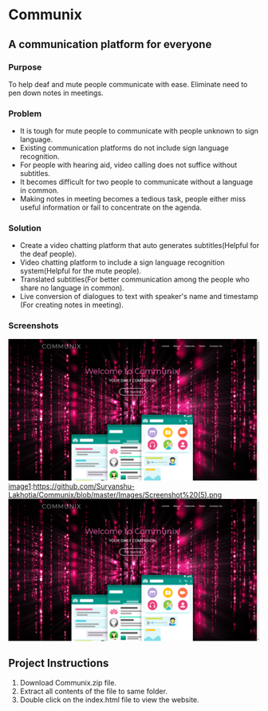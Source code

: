 # Communix
## A communication platform for everyone

### Purpose 

To help deaf and mute people communicate with ease. Eliminate need to pen down notes in meetings.

### Problem

* It is tough for mute people to communicate with people unknown to sign language.
* Existing communication platforms do not include sign language recognition.
* For people with hearing aid, video calling does not suffice without subtitles.
* It becomes difficult for two people to communicate without a language in common.
* Making notes in meeting becomes a tedious task, people either miss useful information or fail to concentrate on the agenda.

### Solution

* Create a video chatting platform that auto generates subtitles(Helpful for the deaf people).
* Video chatting platform to include a sign language recognition system(Helpful for the mute people). 
* Translated subtitles(For better communication among the people who share no language in common).
* Live conversion of dialogues to text with speaker's name and timestamp (For creating notes in meeting).

### Screenshots

[image1]:https://github.com/Suryanshu-Lakhotia/Communix/blob/master/Images/Screenshot%20(5).png
![Sample Output][image1]
[image1]:https://github.com/Suryanshu-Lakhotia/Communix/blob/master/Images/Screenshot%20(5).png
![Sample Output][image1]


## Project Instructions

1. Download Communix.zip file.
2. Extract all contents of the file to same folder.
3. Double click on the index.html file to view the website.

